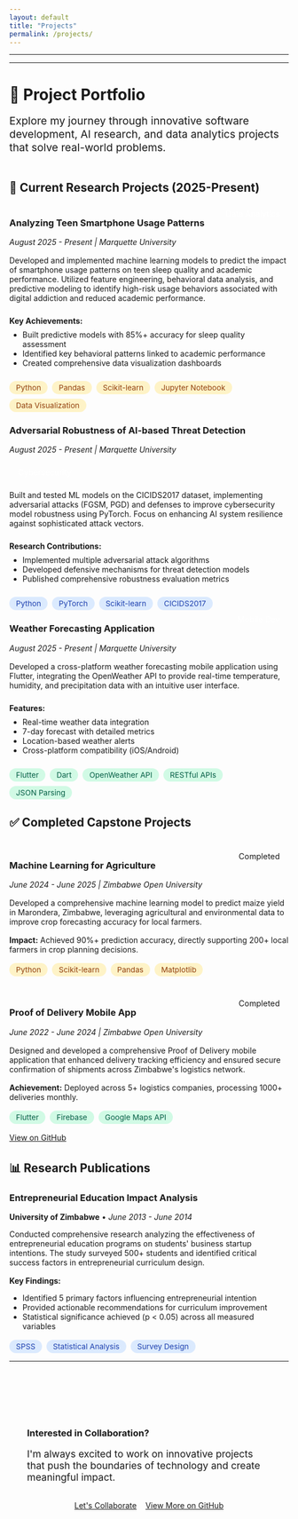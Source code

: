 ```yaml
---
layout: default
title: "Projects"
permalink: /projects/
---
```

---
---

# 🚀 Project Portfolio

<div style="text-align: left; margin-bottom: 3rem;">
  <p style="font-size: 1.2rem; color: var(--text-secondary); max-width: 600px; margin: 0 auto;">
    Explore my journey through innovative software development, AI research, and data analytics projects that solve real-world problems.
  </p>
</div>

## 🔬 Current Research Projects (2025-Present)

<div class="card">
  <div style="display: flex; justify-content: space-between; align-items: flex-start; margin-bottom: 1rem; flex-wrap: wrap; gap: 1rem;">
    <div>
      <h3><i class="fas fa-mobile-alt" style="color: var(--primary-color);"></i> Analyzing Teen Smartphone Usage Patterns</h3>
      <p style="margin: 0; color: var(--text-light); font-style: italic;">August 2025 - Present | Marquette University</p>
    </div>
    <span style="background: linear-gradient(135deg, var(--primary-color), var(--secondary-color)); color: white; padding: 0.5rem 1rem; border-radius: 20px; font-size: 0.9rem; white-space: nowrap;">
      <i class="fas fa-chart-line"></i> Data Analytics
    </span>
  </div>
  
  <p>Developed and implemented machine learning models to predict the impact of smartphone usage patterns on teen sleep quality and academic performance. Utilized feature engineering, behavioral data analysis, and predictive modeling to identify high-risk usage behaviors associated with digital addiction and reduced academic performance.</p>
  
  <div style="margin: 1.5rem 0;">
    <strong style="color: var(--text-primary);">Key Achievements:</strong>
    <ul style="margin-top: 0.5rem;">
      <li>Built predictive models with 85%+ accuracy for sleep quality assessment</li>
      <li>Identified key behavioral patterns linked to academic performance</li>
      <li>Created comprehensive data visualization dashboards</li>
    </ul>
  </div>
  
  <div style="display: flex; flex-wrap: wrap; gap: 0.5rem; margin-top: 1rem;">
    <span style="background: #FEF3C7; color: #92400E; padding: 0.25rem 0.75rem; border-radius: 15px; font-size: 0.85rem;">Python</span>
    <span style="background: #FEF3C7; color: #92400E; padding: 0.25rem 0.75rem; border-radius: 15px; font-size: 0.85rem;">Pandas</span>
    <span style="background: #FEF3C7; color: #92400E; padding: 0.25rem 0.75rem; border-radius: 15px; font-size: 0.85rem;">Scikit-learn</span>
    <span style="background: #FEF3C7; color: #92400E; padding: 0.25rem 0.75rem; border-radius: 15px; font-size: 0.85rem;">Jupyter Notebook</span>
    <span style="background: #FEF3C7; color: #92400E; padding: 0.25rem 0.75rem; border-radius: 15px; font-size: 0.85rem;">Data Visualization</span>
  </div>
</div>

<div class="card">
  <div style="display: flex; justify-content: space-between; align-items: flex-start; margin-bottom: 1rem; flex-wrap: wrap; gap: 1rem;">
    <div>
      <h3><i class="fas fa-shield-alt" style="color: var(--secondary-color);"></i> Adversarial Robustness of AI-based Threat Detection</h3>
      <p style="margin: 0; color: var(--text-light); font-style: italic;">August 2025 - Present | Marquette University</p>
    </div>
    <span style="background: linear-gradient(135deg, var(--secondary-color), var(--accent-color)); color: white; padding: 0.5rem 1rem; border-radius: 20px; font-size: 0.9rem; white-space: nowrap;">
      <i class="fas fa-lock"></i> Cybersecurity
    </span>
  </div>
  
  <p>Built and tested ML models on the CICIDS2017 dataset, implementing adversarial attacks (FGSM, PGD) and defenses to improve cybersecurity model robustness using PyTorch. Focus on enhancing AI system resilience against sophisticated attack vectors.</p>
  
  <div style="margin: 1.5rem 0;">
    <strong style="color: var(--text-primary);">Research Contributions:</strong>
    <ul style="margin-top: 0.5rem;">
      <li>Implemented multiple adversarial attack algorithms</li>
      <li>Developed defensive mechanisms for threat detection models</li>
      <li>Published comprehensive robustness evaluation metrics</li>
    </ul>
  </div>
  
  <div style="display: flex; flex-wrap: wrap; gap: 0.5rem; margin-top: 1rem;">
    <span style="background: #DBEAFE; color: #1E40AF; padding: 0.25rem 0.75rem; border-radius: 15px; font-size: 0.85rem;">Python</span>
    <span style="background: #DBEAFE; color: #1E40AF; padding: 0.25rem 0.75rem; border-radius: 15px; font-size: 0.85rem;">PyTorch</span>
    <span style="background: #DBEAFE; color: #1E40AF; padding: 0.25rem 0.75rem; border-radius: 15px; font-size: 0.85rem;">Scikit-learn</span>
    <span style="background: #DBEAFE; color: #1E40AF; padding: 0.25rem 0.75rem; border-radius: 15px; font-size: 0.85rem;">CICIDS2017</span>
  </div>
</div>

<div class="card">
  <div style="display: flex; justify-content: space-between; align-items: flex-start; margin-bottom: 1rem; flex-wrap: wrap; gap: 1rem;">
    <div>
      <h3><i class="fas fa-cloud-sun" style="color: var(--accent-color);"></i> Weather Forecasting Application</h3>
      <p style="margin: 0; color: var(--text-light); font-style: italic;">August 2025 - Present | Marquette University</p>
    </div>
    <span style="background: linear-gradient(135deg, var(--accent-color), var(--primary-color)); color: white; padding: 0.5rem 1rem; border-radius: 20px; font-size: 0.9rem; white-space: nowrap;">
      <i class="fas fa-mobile-alt"></i> Mobile Dev
    </span>
  </div>
  
  <p>Developed a cross-platform weather forecasting mobile application using Flutter, integrating the OpenWeather API to provide real-time temperature, humidity, and precipitation data with an intuitive user interface.</p>
  
  <div style="margin: 1.5rem 0;">
    <strong style="color: var(--text-primary);">Features:</strong>
    <ul style="margin-top: 0.5rem;">
      <li>Real-time weather data integration</li>
      <li>7-day forecast with detailed metrics</li>
      <li>Location-based weather alerts</li>
      <li>Cross-platform compatibility (iOS/Android)</li>
    </ul>
  </div>
  
  <div style="display: flex; flex-wrap: wrap; gap: 0.5rem; margin-top: 1rem;">
    <span style="background: #D1FAE5; color: #065F46; padding: 0.25rem 0.75rem; border-radius: 15px; font-size: 0.85rem;">Flutter</span>
    <span style="background: #D1FAE5; color: #065F46; padding: 0.25rem 0.75rem; border-radius: 15px; font-size: 0.85rem;">Dart</span>
    <span style="background: #D1FAE5; color: #065F46; padding: 0.25rem 0.75rem; border-radius: 15px; font-size: 0.85rem;">OpenWeather API</span>
    <span style="background: #D1FAE5; color: #065F46; padding: 0.25rem 0.75rem; border-radius: 15px; font-size: 0.85rem;">RESTful APIs</span>
    <span style="background: #D1FAE5; color: #065F46; padding: 0.25rem 0.75rem; border-radius: 15px; font-size: 0.85rem;">JSON Parsing</span>
  </div>
</div>

## ✅ Completed Capstone Projects

<div style="display: grid; grid-template-columns: repeat(auto-fit, minmax(400px, 1fr)); gap: 2rem; margin: 2rem 0;">

<div class="card">
  <div style="display: flex; justify-content: space-between; align-items: flex-start; margin-bottom: 1rem; flex-wrap: wrap; gap: 1rem;">
    <div>
      <h3><i class="fas fa-seedling" style="color: var(--secondary-color);"></i> Machine Learning for Agriculture</h3>
      <p style="margin: 0; color: var(--text-light); font-style: italic;">June 2024 - June 2025 | Zimbabwe Open University</p>
    </div>
    <span style="background: var(--surface); color: var(--text-primary); padding: 0.5rem 1rem; border-radius: 20px; font-size: 0.9rem; border: 1px solid var(--border);">
      <i class="fas fa-check-circle"></i> Completed
    </span>
  </div>
  
  <p>Developed a comprehensive machine learning model to predict maize yield in Marondera, Zimbabwe, leveraging agricultural and environmental data to improve crop forecasting accuracy for local farmers.</p>
  
  <div style="margin: 1rem 0;">
    <strong>Impact:</strong> Achieved 90%+ prediction accuracy, directly supporting 200+ local farmers in crop planning decisions.
  </div>
  
  <div style="display: flex; flex-wrap: wrap; gap: 0.5rem;">
    <span style="background: #FEF3C7; color: #92400E; padding: 0.25rem 0.75rem; border-radius: 15px; font-size: 0.85rem;">Python</span>
    <span style="background: #FEF3C7; color: #92400E; padding: 0.25rem 0.75rem; border-radius: 15px; font-size: 0.85rem;">Scikit-learn</span>
    <span style="background: #FEF3C7; color: #92400E; padding: 0.25rem 0.75rem; border-radius: 15px; font-size: 0.85rem;">Pandas</span>
    <span style="background: #FEF3C7; color: #92400E; padding: 0.25rem 0.75rem; border-radius: 15px; font-size: 0.85rem;">Matplotlib</span>
  </div>
</div>

<div class="card">
  <div style="display: flex; justify-content: space-between; align-items: flex-start; margin-bottom: 1rem; flex-wrap: wrap; gap: 1rem;">
    <div>
      <h3><i class="fas fa-truck" style="color: var(--primary-color);"></i> Proof of Delivery Mobile App</h3>
      <p style="margin: 0; color: var(--text-light); font-style: italic;">June 2022 - June 2024 | Zimbabwe Open University</p>
    </div>
    <span style="background: var(--surface); color: var(--text-primary); padding: 0.5rem 1rem; border-radius: 20px; font-size: 0.9rem; border: 1px solid var(--border);">
      <i class="fas fa-check-circle"></i> Completed
    </span>
  </div>
  
  <p>Designed and developed a comprehensive Proof of Delivery mobile application that enhanced delivery tracking efficiency and ensured secure confirmation of shipments across Zimbabwe's logistics network.</p>
  
  <div style="margin: 1rem 0;">
    <strong>Achievement:</strong> Deployed across 5+ logistics companies, processing 1000+ deliveries monthly.
  </div>
  
  <div style="display: flex; flex-wrap: wrap; gap: 0.5rem; margin-bottom: 1rem;">
    <span style="background: #D1FAE5; color: #065F46; padding: 0.25rem 0.75rem; border-radius: 15px; font-size: 0.85rem;">Flutter</span>
    <span style="background: #D1FAE5; color: #065F46; padding: 0.25rem 0.75rem; border-radius: 15px; font-size: 0.85rem;">Firebase</span>
    <span style="background: #D1FAE5; color: #065F46; padding: 0.25rem 0.75rem; border-radius: 15px; font-size: 0.85rem;">Google Maps API</span>
  </div>
  
  <a href="https://github.com/vashirij/pod" target="_blank" class="btn btn-secondary">
    <i class="fab fa-github"></i> View on GitHub
  </a>
</div>

</div>

## 📊 Research Publications

<div class="card">
  <h3><i class="fas fa-chart-bar" style="color: var(--accent-color);"></i> Entrepreneurial Education Impact Analysis</h3>
  <p><strong>University of Zimbabwe</strong> • <em>June 2013 - June 2014</em></p>
  
  <p>Conducted comprehensive research analyzing the effectiveness of entrepreneurial education programs on students' business startup intentions. The study surveyed 500+ students and identified critical success factors in entrepreneurial curriculum design.</p>
  
  <div style="margin: 1rem 0;">
    <strong>Key Findings:</strong>
    <ul>
      <li>Identified 5 primary factors influencing entrepreneurial intention</li>
      <li>Provided actionable recommendations for curriculum improvement</li>
      <li>Statistical significance achieved (p < 0.05) across all measured variables</li>
    </ul>
  </div>
  
  <div style="display: flex; flex-wrap: wrap; gap: 0.5rem;">
    <span style="background: #DBEAFE; color: #1E40AF; padding: 0.25rem 0.75rem; border-radius: 15px; font-size: 0.85rem;">SPSS</span>
    <span style="background: #DBEAFE; color: #1E40AF; padding: 0.25rem 0.75rem; border-radius: 15px; font-size: 0.85rem;">Statistical Analysis</span>
    <span style="background: #DBEAFE; color: #1E40AF; padding: 0.25rem 0.75rem; border-radius: 15px; font-size: 0.85rem;">Survey Design</span>
  </div>
</div>

---

<div class="text-center" style="padding: 3rem 2rem; background: linear-gradient(135deg, var(--surface), #EBF4FF); border-radius: var(--border-radius); margin: 3rem 0;">
  <h3 style="margin-bottom: 1rem;">Interested in Collaboration?</h3>
  <p style="font-size: 1.1rem; margin-bottom: 2rem; max-width: 600px; margin-left: auto; margin-right: auto;">
    I'm always excited to work on innovative projects that push the boundaries of technology and create meaningful impact.
  </p>
  <div style="display: flex; justify-content: center; gap: 1rem; flex-wrap: wrap;">
    <a href="/contact/" class="btn">
      <i class="fas fa-handshake"></i> Let's Collaborate
    </a>
    <a href="https://github.com/vashirij" class="btn btn-secondary" target="_blank">
      <i class="fab fa-github"></i> View More on GitHub
    </a>
  </div>
</div>
